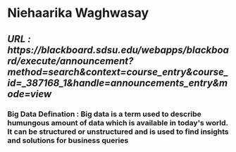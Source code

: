 
<h1> Niehaarika Waghwasay </h1>

<h2><i> URL : https://blackboard.sdsu.edu/webapps/blackboard/execute/announcement?method=search&context=course_entry&course_id=_387168_1&handle=announcements_entry&mode=view </i></h2> 

<h3>Big Data Defination : Big data is a term used to describe humungous amount of data which is available in today's world. 
                          It can be structured or unstructured and is used to find insights and solutions for business queries
                          
</h3>
